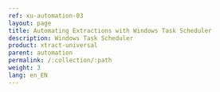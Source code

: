 ```yaml
---
ref: xu-automation-03
layout: page
title: Automating Extractions with Windows Task Scheduler
description: Windows Task Scheduler
product: xtract-universal
parent: automation
permalink: /:collection/:path
weight: 3
lang: en_EN
---
```





